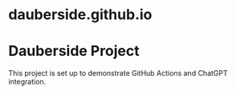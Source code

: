 # dauberside.github.io
# Dauberside Project

This project is set up to demonstrate GitHub Actions and ChatGPT integration.